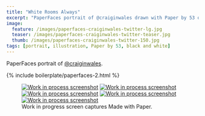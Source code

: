 ```yaml
---
title: "White Rooms Always"
excerpt: "PaperFaces portrait of @craiginwales drawn with Paper by 53 on an iPad."
image: 
  feature: /images/paperfaces-craiginwales-twitter-lg.jpg
  teaser: /images/paperfaces-craiginwales-twitter-teaser.jpg
  thumb: /images/paperfaces-craiginwales-twitter-150.jpg
tags: [portrait, illustration, Paper by 53, black and white]
---
```


PaperFaces portrait of [@craiginwales](http://twitter.com/craiginwales).

{% include boilerplate/paperfaces-2.html %}

<figure class="third">
  <a href="{{ site.url }}/images/paperfaces-craiginwales-process-1-lg.jpg"><img src="{{ site.url }}/images/paperfaces-craiginwales-process-1-600.jpg" alt="Work in process screenshot"></a>
  <a href="{{ site.url }}/images/paperfaces-craiginwales-process-2-lg.jpg"><img src="{{ site.url }}/images/paperfaces-craiginwales-process-2-600.jpg" alt="Work in process screenshot"></a>
  <a href="{{ site.url }}/images/paperfaces-craiginwales-process-3-lg.jpg"><img src="{{ site.url }}/images/paperfaces-craiginwales-process-3-600.jpg" alt="Work in process screenshot"></a>
  <a href="{{ site.url }}/images/paperfaces-craiginwales-process-4-lg.jpg"><img src="{{ site.url }}/images/paperfaces-craiginwales-process-4-600.jpg" alt="Work in process screenshot"></a>
  <a href="{{ site.url }}/images/paperfaces-craiginwales-process-5-lg.jpg"><img src="{{ site.url }}/images/paperfaces-craiginwales-process-5-600.jpg" alt="Work in process screenshot"></a>
  <figcaption>Work in progress screen captures Made with Paper.</figcaption>
</figure>